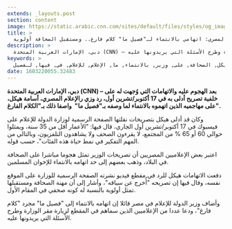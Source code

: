```yaml
--- 
extends: _layouts.post 
section: content 
image: https://static.arabic.cnn.com/sites/default/files/styles/og_image_v1/public/2020/10/20/images/GettyImages-952936110.jpg?h=fe04e0ec&itok=hf7wL3LA 
title: > 
  وزير الإعلام المصري: اتهامي بالانتماء لـ"فصيل ما" كلام فارغ.. ومستقبل الصحافة أولوية 
description: > 
  دبي، الإمارات العربية المتحدة (CNN) – بعد الهجوم عليه والاتهامات التي وُجهت له على خلفية تصريح أدلى به في 17 أكتوبر/تشرين أول، رد وزي رالإعلام المصري، أسامة هيكل، على مهاجميه الذين اتهموه بالانتماء لما وصفه بـ"فصيل ما" واصفا ذلك بـ"الكلام الفارغ".وكان قد أدلى هيكل بتصريحات نقلتها الصفحة الرسمية لوزارة الدولة للإعلام على فيسبوك في 17 أكتوبر/تشرين أول الجاري، قال فيها: "الأعمار أقل من 35 سنة، ويمثلوا حوالي 60 أو 65 % من المجتمع، لا يقرءون الصحف ولا يشاهدون التلفزيون، وبالتالي من المهم التفكير في نمط حياة هذه الفئات"، حسب قوله.اعتبر بعض الإعلاميين المصريين أن تصريحات الوزير تمثل هجوما مباشرا على الصحافة في البلاد، وذهب بعضهم إلى حد اتهامه بالانتماء للإخوان المسلمين.دفعت الاتهامات هيكل للرد في مقطع فيديو نشرته الصفحة الرسمية للوزارة على الموقع نفسه، وقال فيها إن تصريحه "أُخرج عن سياقه"، وأشار إلى أن مهنة الصحافة ومستقبلها تمثل أولوية بالنسبة له كونه صحفي في المقام الأول.وأضاف وزير الدولة للإعلام في مصر قائلا إن اتهامه بالانتماء إلى "فصيل ما" مجرد "كلام فارغ"، ودعا عددا من الإعلاميين الذين سماهم في المقطع لزيارة مقر الوزارة وطرح الأسئلة التي يريدونها عليه. 
keywords: > 
  المصري, كلام, إلى, فارغ, له, من, ومستقبل, هيكل, الصحافة, على, وزير, بالانتماء, ما, الإعلام, للإعلام, في, فيها, لـفصيل 
date: 1603220055.32483 
--- 
```

<div><p><strong>&#1583;&#1576;&#1610;&#1548; &#1575;&#1604;&#1573;&#1605;&#1575;&#1585;&#1575;&#1578; &#1575;&#1604;&#1593;&#1585;&#1576;&#1610;&#1577; &#1575;&#1604;&#1605;&#1578;&#1581;&#1583;&#1577; (CNN) &#8211; &#1576;&#1593;&#1583; &#1575;&#1604;&#1607;&#1580;&#1608;&#1605; &#1593;&#1604;&#1610;&#1607; &#1608;&#1575;&#1604;&#1575;&#1578;&#1607;&#1575;&#1605;&#1575;&#1578; &#1575;&#1604;&#1578;&#1610; &#1608;&#1615;&#1580;&#1607;&#1578; &#1604;&#1607; &#1593;&#1604;&#1609; &#1582;&#1604;&#1601;&#1610;&#1577; &#1578;&#1589;&#1585;&#1610;&#1581; &#1571;&#1583;&#1604;&#1609; &#1576;&#1607; &#1601;&#1610; 17 &#1571;&#1603;&#1578;&#1608;&#1576;&#1585;/&#1578;&#1588;&#1585;&#1610;&#1606; &#1571;&#1608;&#1604;&#1548; &#1585;&#1583; &#1608;&#1586;&#1610; &#1585;&#1575;&#1604;&#1573;&#1593;&#1604;&#1575;&#1605; &#1575;&#1604;&#1605;&#1589;&#1585;&#1610;&#1548; &#1571;&#1587;&#1575;&#1605;&#1577; &#1607;&#1610;&#1603;&#1604;&#1548; &#1593;&#1604;&#1609; &#1605;&#1607;&#1575;&#1580;&#1605;&#1610;&#1607; &#1575;&#1604;&#1584;&#1610;&#1606; &#1575;&#1578;&#1607;&#1605;&#1608;&#1607; &#1576;&#1575;&#1604;&#1575;&#1606;&#1578;&#1605;&#1575;&#1569; &#1604;&#1605;&#1575; &#1608;&#1589;&#1601;&#1607; &#1576;&#1600;"&#1601;&#1589;&#1610;&#1604; &#1605;&#1575;" &#160;&#1608;&#1575;&#1589;&#1601;&#1575; &#1584;&#1604;&#1603; &#1576;&#1600;"&#1575;&#1604;&#1603;&#1604;&#1575;&#1605; &#1575;&#1604;&#1601;&#1575;&#1585;&#1594;".</strong></p>&#13;
&#13;
<p>&#1608;&#1603;&#1575;&#1606; &#1602;&#1583; &#1571;&#1583;&#1604;&#1609; &#1607;&#1610;&#1603;&#1604; &#1576;&#1578;&#1589;&#1585;&#1610;&#1581;&#1575;&#1578; &#1606;&#1602;&#1604;&#1578;&#1607;&#1575; &#1575;&#1604;&#1589;&#1601;&#1581;&#1577; &#1575;&#1604;&#1585;&#1587;&#1605;&#1610;&#1577; &#1604;&#1608;&#1586;&#1575;&#1585;&#1577; &#1575;&#1604;&#1583;&#1608;&#1604;&#1577; &#1604;&#1604;&#1573;&#1593;&#1604;&#1575;&#1605; &#1593;&#1604;&#1609; &#1601;&#1610;&#1587;&#1576;&#1608;&#1603; &#1601;&#1610; 17 &#1571;&#1603;&#1578;&#1608;&#1576;&#1585;/&#1578;&#1588;&#1585;&#1610;&#1606; &#1571;&#1608;&#1604; &#1575;&#1604;&#1580;&#1575;&#1585;&#1610;&#1548; &#1602;&#1575;&#1604; &#1601;&#1610;&#1607;&#1575;: "&#1575;&#1604;&#1571;&#1593;&#1605;&#1575;&#1585; &#1571;&#1602;&#1604; &#1605;&#1606; 35 &#1587;&#1606;&#1577;&#1548; &#1608;&#1610;&#1605;&#1579;&#1604;&#1608;&#1575; &#1581;&#1608;&#1575;&#1604;&#1610; 60 &#1571;&#1608; 65 % &#1605;&#1606; &#1575;&#1604;&#1605;&#1580;&#1578;&#1605;&#1593;&#1548; &#1604;&#1575; &#1610;&#1602;&#1585;&#1569;&#1608;&#1606; &#1575;&#1604;&#1589;&#1581;&#1601; &#1608;&#1604;&#1575; &#1610;&#1588;&#1575;&#1607;&#1583;&#1608;&#1606; &#1575;&#1604;&#1578;&#1604;&#1601;&#1586;&#1610;&#1608;&#1606;&#1548; &#1608;&#1576;&#1575;&#1604;&#1578;&#1575;&#1604;&#1610; &#1605;&#1606; &#1575;&#1604;&#1605;&#1607;&#1605; &#1575;&#1604;&#1578;&#1601;&#1603;&#1610;&#1585; &#1601;&#1610; &#1606;&#1605;&#1591; &#1581;&#1610;&#1575;&#1577; &#1607;&#1584;&#1607; &#1575;&#1604;&#1601;&#1574;&#1575;&#1578;"&#1548; &#1581;&#1587;&#1576; &#1602;&#1608;&#1604;&#1607;.</p>&#13;
&#13;
   


<p>&#1575;&#1593;&#1578;&#1576;&#1585; &#1576;&#1593;&#1590; &#1575;&#1604;&#1573;&#1593;&#1604;&#1575;&#1605;&#1610;&#1610;&#1606; &#1575;&#1604;&#1605;&#1589;&#1585;&#1610;&#1610;&#1606; &#1571;&#1606; &#1578;&#1589;&#1585;&#1610;&#1581;&#1575;&#1578; &#1575;&#1604;&#1608;&#1586;&#1610;&#1585; &#1578;&#1605;&#1579;&#1604; &#1607;&#1580;&#1608;&#1605;&#1575; &#1605;&#1576;&#1575;&#1588;&#1585;&#1575; &#1593;&#1604;&#1609; &#1575;&#1604;&#1589;&#1581;&#1575;&#1601;&#1577; &#1601;&#1610; &#1575;&#1604;&#1576;&#1604;&#1575;&#1583;&#1548; &#1608;&#1584;&#1607;&#1576; &#1576;&#1593;&#1590;&#1607;&#1605; &#1573;&#1604;&#1609; &#1581;&#1583; &#1575;&#1578;&#1607;&#1575;&#1605;&#1607; &#1576;&#1575;&#1604;&#1575;&#1606;&#1578;&#1605;&#1575;&#1569; &#1604;&#1604;&#1573;&#1582;&#1608;&#1575;&#1606; &#1575;&#1604;&#1605;&#1587;&#1604;&#1605;&#1610;&#1606;.</p>&#13;
&#13;
<p>&#1583;&#1601;&#1593;&#1578; &#1575;&#1604;&#1575;&#1578;&#1607;&#1575;&#1605;&#1575;&#1578; &#1607;&#1610;&#1603;&#1604; &#1604;&#1604;&#1585;&#1583; &#1601;&#1610; &#1605;&#1602;&#1591;&#1593; &#1601;&#1610;&#1583;&#1610;&#1608; &#1606;&#1588;&#1585;&#1578;&#1607; &#1575;&#1604;&#1589;&#1601;&#1581;&#1577; &#1575;&#1604;&#1585;&#1587;&#1605;&#1610;&#1577; &#1604;&#1604;&#1608;&#1586;&#1575;&#1585;&#1577; &#1593;&#1604;&#1609; &#1575;&#1604;&#1605;&#1608;&#1602;&#1593; &#1606;&#1601;&#1587;&#1607;&#1548; &#1608;&#1602;&#1575;&#1604; &#1601;&#1610;&#1607;&#1575; &#1573;&#1606; &#1578;&#1589;&#1585;&#1610;&#1581;&#1607; "&#1571;&#1615;&#1582;&#1585;&#1580; &#1593;&#1606; &#1587;&#1610;&#1575;&#1602;&#1607;"&#1548; &#1608;&#1571;&#1588;&#1575;&#1585; &#1573;&#1604;&#1609; &#1571;&#1606; &#1605;&#1607;&#1606;&#1577; &#1575;&#1604;&#1589;&#1581;&#1575;&#1601;&#1577; &#1608;&#1605;&#1587;&#1578;&#1602;&#1576;&#1604;&#1607;&#1575; &#1578;&#1605;&#1579;&#1604; &#1571;&#1608;&#1604;&#1608;&#1610;&#1577; &#1576;&#1575;&#1604;&#1606;&#1587;&#1576;&#1577; &#1604;&#1607; &#1603;&#1608;&#1606;&#1607; &#1589;&#1581;&#1601;&#1610; &#1601;&#1610; &#1575;&#1604;&#1605;&#1602;&#1575;&#1605; &#1575;&#1604;&#1571;&#1608;&#1604;.</p>&#13;
&#13;
<p>&#1608;&#1571;&#1590;&#1575;&#1601; &#1608;&#1586;&#1610;&#1585; &#1575;&#1604;&#1583;&#1608;&#1604;&#1577; &#1604;&#1604;&#1573;&#1593;&#1604;&#1575;&#1605; &#1601;&#1610; &#1605;&#1589;&#1585; &#1602;&#1575;&#1574;&#1604;&#1575; &#1573;&#1606; &#1575;&#1578;&#1607;&#1575;&#1605;&#1607; &#1576;&#1575;&#1604;&#1575;&#1606;&#1578;&#1605;&#1575;&#1569; &#1573;&#1604;&#1609; "&#1601;&#1589;&#1610;&#1604; &#1605;&#1575;" &#1605;&#1580;&#1585;&#1583; "&#1603;&#1604;&#1575;&#1605; &#1601;&#1575;&#1585;&#1594;"&#1548; &#1608;&#1583;&#1593;&#1575; &#1593;&#1583;&#1583;&#1575; &#1605;&#1606; &#1575;&#1604;&#1573;&#1593;&#1604;&#1575;&#1605;&#1610;&#1610;&#1606; &#1575;&#1604;&#1584;&#1610;&#1606; &#1587;&#1605;&#1575;&#1607;&#1605; &#1601;&#1610; &#1575;&#1604;&#1605;&#1602;&#1591;&#1593; &#1604;&#1586;&#1610;&#1575;&#1585;&#1577; &#1605;&#1602;&#1585; &#1575;&#1604;&#1608;&#1586;&#1575;&#1585;&#1577; &#1608;&#1591;&#1585;&#1581; &#1575;&#1604;&#1571;&#1587;&#1574;&#1604;&#1577; &#1575;&#1604;&#1578;&#1610; &#1610;&#1585;&#1610;&#1583;&#1608;&#1606;&#1607;&#1575; &#1593;&#1604;&#1610;&#1607;.</p>&#13;
&#13;
   


</div>